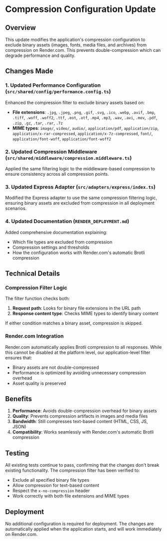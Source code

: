 # Compression Configuration Update

## Overview

This update modifies the application's compression configuration to exclude binary assets (images, fonts, media files, and archives) from compression on Render.com. This prevents double-compression which can degrade performance and quality.

## Changes Made

### 1. Updated Performance Configuration (`src/shared/config/performance.config.ts`)

Enhanced the compression filter to exclude binary assets based on:
- **File extensions**: `.jpg`, `.jpeg`, `.png`, `.gif`, `.svg`, `.ico`, `.webp`, `.avif`, `.bmp`, `.tiff`, `.woff`, `.woff2`, `.ttf`, `.eot`, `.otf`, `.mp4`, `.mp3`, `.wav`, `.avi`, `.mov`, `.pdf`, `.zip`, `.gz`, `.tar`, `.rar`, `.7z`
- **MIME types**: `image/`, `video/`, `audio/`, `application/pdf`, `application/zip`, `application/x-rar-compressed`, `application/x-7z-compressed`, `font/`, `application/font-woff`, `application/font-woff2`

### 2. Updated Compression Middleware (`src/shared/middleware/compression.middleware.ts`)

Applied the same filtering logic to the middleware-based compression to ensure consistency across all compression points.

### 3. Updated Express Adapter (`src/adapters/express/index.ts`)

Modified the Express adapter to use the same compression filtering logic, ensuring binary assets are excluded from compression in all deployment scenarios.

### 4. Updated Documentation (`RENDER_DEPLOYMENT.md`)

Added comprehensive documentation explaining:
- Which file types are excluded from compression
- Compression settings and thresholds
- How the configuration works with Render.com's automatic Brotli compression

## Technical Details

### Compression Filter Logic

The filter function checks both:
1. **Request path**: Looks for binary file extensions in the URL path
2. **Response content type**: Checks MIME types to identify binary content

If either condition matches a binary asset, compression is skipped.

### Render.com Integration

Render.com automatically applies Brotli compression to all responses. While this cannot be disabled at the platform level, our application-level filter ensures that:
- Binary assets are not double-compressed
- Performance is optimized by avoiding unnecessary compression overhead
- Asset quality is preserved

## Benefits

1. **Performance**: Avoids double-compression overhead for binary assets
2. **Quality**: Prevents compression artifacts in images and media files
3. **Bandwidth**: Still compresses text-based content (HTML, CSS, JS, JSON)
4. **Compatibility**: Works seamlessly with Render.com's automatic Brotli compression

## Testing

All existing tests continue to pass, confirming that the changes don't break existing functionality. The compression filter has been verified to:
- Exclude all specified binary file types
- Allow compression for text-based content
- Respect the `x-no-compression` header
- Work correctly with both file extensions and MIME types

## Deployment

No additional configuration is required for deployment. The changes are automatically applied when the application starts, and will work immediately on Render.com.
